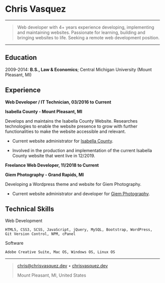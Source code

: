 # Chris Vasquez

---

> Web developer with 4+ years experience developing, 
> implementing and maintaining websites. Passionate
> for learning, building and bringing websites to life.
> Seeking a remote web development position.

---

## Education

2009-2014: **B.S., Law & Economics**; Central Michigan University (Mount Pleasant, MI)

## Experience

**Web Developer / IT Technician, 03/2016 to Current**

**Isabella County - Mount Pleasant, MI**

Develops and maintains the Isabella County Website. Researches technologies
to enable the website presence to grow with further functionalities to make the website
accessible and relevant.

- Current website administrator for
  [Isabella County](https://www.isabellacounty.org).

- Involved in the production and implementation of the current Isabella
  County website that went live in 12/2019.

**Freelance Web Developer, 11/2018 to Current**

**Giem Photography - Grand Rapids, MI**

Developing a Wordpress theme and website for Giem Photography.

- Current website administrator and developer for
  [Giem Photography](https://www.giemphotography.com).

## Technical Skills

Web Development

    HTML5, CSS3, SCSS, JavaScript, jQuery, MySQL, Bootstrap, WordPress, Git Version Control, NPM, cPanel

Software

    Adobe Creative Suite, Mac OS, Windows OS, Linux OS

---

> <chris@chrisvasquez.dev> • [chrisvasquez.dev](https://www.chrisvasquez.dev)
>
> Mount Pleasant, MI, United States
